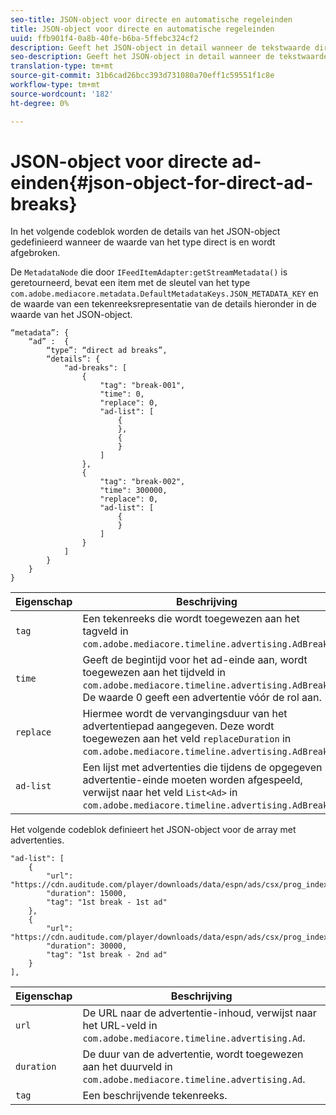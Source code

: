```yaml
---
seo-title: JSON-object voor directe en automatische regeleinden
title: JSON-object voor directe en automatische regeleinden
uuid: ffb901f4-0a8b-40fe-b6ba-5ffebc324cf2
description: Geeft het JSON-object in detail wanneer de tekstwaarde direct is en wordt onderbroken
seo-description: Geeft het JSON-object in detail wanneer de tekstwaarde direct is en wordt onderbroken
translation-type: tm+mt
source-git-commit: 31b6cad26bcc393d731080a70eff1c59551f1c8e
workflow-type: tm+mt
source-wordcount: '182'
ht-degree: 0%

---
```



# JSON-object voor directe ad-einden{#json-object-for-direct-ad-breaks}

In het volgende codeblok worden de details van het JSON-object gedefinieerd wanneer de waarde van het type direct is en wordt afgebroken.

De `MetadataNode` die door `IFeedItemAdapter:getStreamMetadata()` is geretourneerd, bevat een item met de sleutel van het type `com.adobe.mediacore.metadata.DefaultMetadataKeys.JSON_METADATA_KEY` en de waarde van een tekenreeksrepresentatie van de details hieronder in de waarde van het JSON-object.

```
“metadata”: { 
    “ad” :  { 
        “type”: “direct ad breaks”, 
        “details”: { 
            "ad-breaks": [ 
                { 
                    "tag": "break-001", 
                    "time": 0, 
                    "replace": 0, 
                    "ad-list": [ 
                        { 
                        }, 
                        { 
                        } 
                    ] 
                }, 
                { 
                    "tag": "break-002", 
                    "time": 300000, 
                    "replace": 0, 
                    "ad-list": [ 
                        { 
                        } 
                    ] 
                } 
            ] 
        } 
    } 
} 
```

| Eigenschap | Beschrijving |
|---|---|
| `tag` | Een tekenreeks die wordt toegewezen aan het tagveld in `com.adobe.mediacore.timeline.advertising.AdBreak`. |
| `time` | Geeft de begintijd voor het ad-einde aan, wordt toegewezen aan het tijdveld in `com.adobe.mediacore.timeline.advertising.AdBreak`. De waarde 0 geeft een advertentie vóór de rol aan. |
| `replace` | Hiermee wordt de vervangingsduur van het advertentiepad aangegeven. Deze wordt toegewezen aan het veld `replaceDuration` in `com.adobe.mediacore.timeline.advertising.AdBreak`. |
| `ad-list` | Een lijst met advertenties die tijdens de opgegeven advertentie-einde moeten worden afgespeeld, verwijst naar het veld `List<Ad>` in `com.adobe.mediacore.timeline.advertising.AdBreak`. |

Het volgende codeblok definieert het JSON-object voor de array met advertenties.

```
"ad-list": [ 
    { 
        "url": "https://cdn.auditude.com/player/downloads/data/espn/ads/csx/prog_index.m3u8", 
        "duration": 15000, 
        "tag": "1st break - 1st ad" 
    }, 
    { 
        "url": "https://cdn.auditude.com/player/downloads/data/espn/ads/csx/prog_index.m3u8", 
        "duration": 30000, 
        "tag": "1st break - 2nd ad" 
    } 
], 
```

| Eigenschap | Beschrijving |
|---|---|
| `url` | De URL naar de advertentie-inhoud, verwijst naar het URL-veld in `com.adobe.mediacore.timeline.advertising.Ad`. |
| `duration` | De duur van de advertentie, wordt toegewezen aan het duurveld in `com.adobe.mediacore.timeline.advertising.Ad`. |
| `tag` | Een beschrijvende tekenreeks. |

